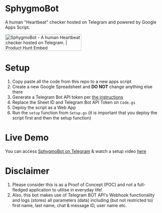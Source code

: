 # SphygmoBot
A human "Heartbeat" checker hosted on Telegram and powered by Google Apps Script.

<a href="https://www.producthunt.com/posts/sphygmobot?utm_source=badge-featured&utm_medium=badge&utm_souce=badge-sphygmobot" target="_blank"><img src="https://api.producthunt.com/widgets/embed-image/v1/featured.svg?post_id=172472&theme=dark" alt="SphygmoBot - A human Heartbeat checker hosted on Telegram. | Product Hunt Embed" style="width: 250px; height: 54px;" width="250px" height="54px" /></a>

# Setup
1. Copy paste all the code from this repo to a new apps script
2. Create a new Google Spreadsheet and **DO NOT** change anything else there
3. Generate a Telegram Bot API token per [the instructions](https://core.telegram.org/bots#3-how-do-i-create-a-bot)
3. Replace the Sheet ID and Telegram Bot API Token on `Code.gs`
4. Deploy the script as a Web App
5. Run the `setup` function from `Setup.gs` (it is important that you deploy the script first and then the setup function)

# Live Demo
You can access [SphygmoBot on Telegram](https://t.me/SphygmoBot) & watch a setup video [here](https://www.youtube.com/watch?v=UAYKd4kpOzM)

# Disclaimer
1. Please consider this is as a Proof of Concept (POC) and not a full-fledged application to utilise in everyday life!
2. Also, this bot makes use of Telegram BOT API's Webhook functionality and logs (stores) all parameters (data) including (but not restricted to) first name, last name, chat & message ID, user name etc.
